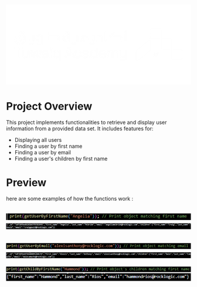![My Image](./bin/images/TuwaiqAcademy.png)

# Project Overview

This project implements functionalities to retrieve and display user information from a provided data set. It includes features for:

<ul>
<li>Displaying all users </li>
<li>Finding a user by first name </li>
<li>Finding a user by email </li>
<li>Finding a user's children by first name </li>
</ul>

# Preview

 here are some examples of how the functions work : 

![My Image](./bin/images/ex1.png)
![My Image](./bin/images/ex11.png)
---------------------------------------------------
![My Image](./bin/images/ex2.png)
![My Image](./bin/images/ex22.png)
---------------------------------------------------
![My Image](./bin/images/ex3.png)
![My Image](./bin/images/ex33.png)

